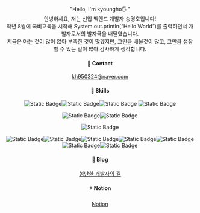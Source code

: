 
<div align="center">
"Hello, I'm kyoungho🖐️"<br/>
안녕하세요, 저는 신입 백엔드 개발자 송경호입니다! <br/>
작년 8월에 국비교육을 시작해 System.out.println(”Hello World”)를 출력하면서 개발자로서의 발자국을 내딛였습니다.<br/>
지금은 아는 것이 많이 않아 부족한 것이 많겠지만, 그만큼 배울것이 많고, 그만큼 성장할 수 있는 길이 많아 감사하게 생각합니다.

#### 📮 Contact
[kh950324@naver.com](kh950324@naver.com)

#### 🔑 Skills
<img alt="Static Badge" src="https://img.shields.io/badge/java-%23000471?style=flat"><img alt="Static Badge" src="https://img.shields.io/badge/spring-green?style=flat"><img alt="Static Badge" src="https://img.shields.io/badge/springboot-%2343a700?style=flat">
<img alt="Static Badge" src="https://img.shields.io/badge/Mybatis-%2300b1e2?style=flat">

<img alt="Static Badge" src="https://img.shields.io/badge/Apachtomcat-%23f0ff6c?style=flat"><img alt="Static Badge" src="https://img.shields.io/badge/Amazon%20AWS-%23ae74ff?style=flat">

<img alt="Static Badge" src="https://img.shields.io/badge/oracle-%23d00000?style=flat">

<img alt="Static Badge" src="https://img.shields.io/badge/HTML5-%23ff8c00e1?style=flat"><img alt="Static Badge" src="https://img.shields.io/badge/css-%23fff200?style=flat"><img alt="Static Badge" src="https://img.shields.io/badge/React-%233785f1?style=flat"><img alt="Static Badge" src="https://img.shields.io/badge/Javascript-%234fca97?style=flat"><img alt="Static Badge" src="https://img.shields.io/badge/JSP-%230048e2?style=flat"><img alt="Static Badge" src="https://img.shields.io/badge/JQuary-%23664394?style=flat"><img alt="Static Badge" src="https://img.shields.io/badge/AJax-%237dc287?style=flat">


#### 📗 Blog
<a href="https://blog.naver.com/kh950324" target="_blank">험난한 개발자의 길</a>

#### ⭐️ Notion
<a href="https://difficult-sandwich-f97.notion.site/d62666b5a09141a8b2776cda6729466e?pvs=4" target="_blank">Notion</a>
</div>
